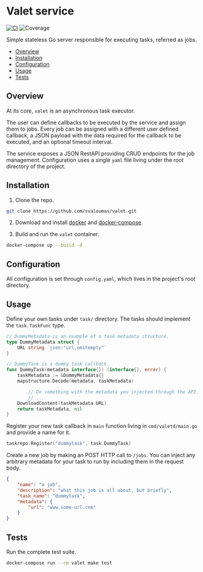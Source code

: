 # Valet service
[![CI](https://github.com/svaloumas/valet/actions/workflows/ci.yml/badge.svg)](https://github.com/svaloumas/valet/actions/workflows/ci.yml)
![Coverage](https://img.shields.io/badge/Coverage-92.9%25-brightgreen)

Simple stateless Go server responsible for executing tasks, referred as jobs.

* [Overview](#overview)
* [Installation](#installation)
* [Configuration](#configuration)
* [Usage](#usage)
* [Tests](#tests)

<a name="overview"/>

## Overview

At its core, `valet` is an asynchronous task executor.

The user can define callbacks to be executed by the service and assign them to jobs. Every job can be assigned with a different user defined
callback, a JSON payload with the data required for the callback to be executed, and an optional timeout interval.

The service exposes a JSON RestAPI providing CRUD endpoints for the job management. Configuration uses a single `yaml` file living under the root
directory of the project.

<a name="installation"/>

## Installation

1. Clone the repo.

```bash
git clone https://github.com/svaloumas/valet.git
```

2. Download and install [docker](https://docs.docker.com/get-docker/) and [docker-compose](https://docs.docker.com/compose/install/).

3. Build and run the `valet` container.

```bash
docker-compose up --build -d
```

<a name="configuration"/>

## Configuration

All configuration is set through `config.yaml`, which lives in the project's root directory.

<a name="usage"/>

## Usage

Define your own tasks under `task/` directory. The tasks should implement the `task.TaskFunc` type.

```go
// DummyMetadata is an example of a task metadata structure.
type DummyMetadata struct {
	URL string `json:"url,omitempty"`
}

// DummyTask is a dummy task callback.
func DummyTask(metadata interface{}) (interface{}, error) {
	taskMetadata := &DummyMetadata{}
	mapstructure.Decode(metadata, taskMetadata)

        // Do something with the metadata you injected through the API
        // ...
	DownloadContent(taskMetadata.URL)
	return taskMetadata, nil
}

```

Register your new task callback in `main` function living in `cmd/valetd/main.go` and provide a name for it.

```go
taskrepo.Register("dummytask", task.DummyTask)
```

Create a new job by making an POST HTTP call to `/jobs`. You can inject any arbitrary metadata for your task to run
by including them in the request body.

```json
{
    "name": "a job",
    "description": "what this job is all about, but briefly",
    "task_name": "dummytask",
    "metadata": {
        "url": "www.some-url.com"
    }
}
```

<a name="tests"/>

## Tests

Run the complete test suite.

```bash
docker-compose run --rm valet make test
```